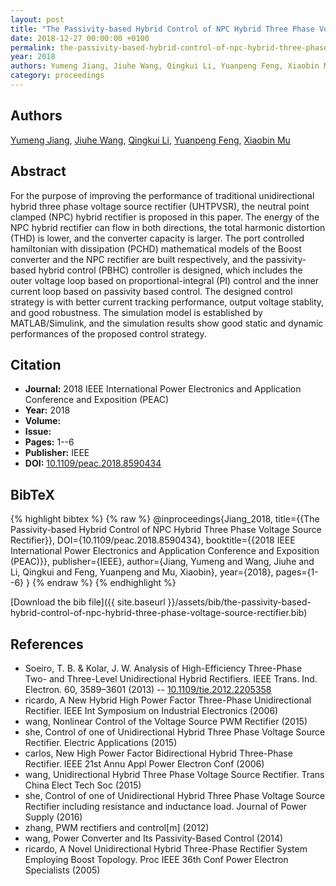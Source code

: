 ```yaml
---
layout: post
title: "The Passivity-based Hybrid Control of NPC Hybrid Three Phase Voltage Source Rectifier"
date: 2018-12-27 00:00:00 +0100
permalink: the-passivity-based-hybrid-control-of-npc-hybrid-three-phase-voltage-source-rectifier
year: 2018
authors: Yumeng Jiang, Jiuhe Wang, Qingkui Li, Yuanpeng Feng, Xiaobin Mu
category: proceedings
---
```

 
## Authors
[Yumeng Jiang](authors/yumeng-jiang), [Jiuhe Wang](authors/jiuhe-wang), [Qingkui Li](authors/qingkui-li), [Yuanpeng Feng](authors/yuanpeng-feng), [Xiaobin Mu](authors/xiaobin-mu)
 
## Abstract
For the purpose of improving the performance of traditional unidirectional hybrid three phase voltage source rectifier (UHTPVSR), the neutral point clamped (NPC) hybrid rectifier is proposed in this paper. The energy of the NPC hybrid rectifier can flow in both directions, the total harmonic distortion (THD) is lower, and the converter capacity is larger. The port controlled hamiltonian with dissipation (PCHD) mathematical models of the Boost converter and the NPC rectifier are built respectively, and the passivity-based hybrid control (PBHC) controller is designed, which includes the outer voltage loop based on proportional-integral (PI) control and the inner current loop based on passivity based control. The designed control strategy is with better current tracking performance, output voltage stablity, and good robustness. The simulation model is established by MATLAB/Simulink, and the simulation results show good static and dynamic performances of the proposed control strategy.
 
## Citation
- **Journal:** 2018 IEEE International Power Electronics and Application Conference and Exposition (PEAC)
- **Year:** 2018
- **Volume:** 
- **Issue:** 
- **Pages:** 1--6
- **Publisher:** IEEE
- **DOI:** [10.1109/peac.2018.8590434](https://doi.org/10.1109/peac.2018.8590434)
 
## BibTeX
{% highlight bibtex %}
{% raw %}
@inproceedings{Jiang_2018,
  title={{The Passivity-based Hybrid Control of NPC Hybrid Three Phase Voltage Source Rectifier}},
  DOI={10.1109/peac.2018.8590434},
  booktitle={{2018 IEEE International Power Electronics and Application Conference and Exposition (PEAC)}},
  publisher={IEEE},
  author={Jiang, Yumeng and Wang, Jiuhe and Li, Qingkui and Feng, Yuanpeng and Mu, Xiaobin},
  year={2018},
  pages={1--6}
}
{% endraw %}
{% endhighlight %}
 
[Download the bib file]({{ site.baseurl }}/assets/bib/the-passivity-based-hybrid-control-of-npc-hybrid-three-phase-voltage-source-rectifier.bib)
 
## References
- Soeiro, T. B. & Kolar, J. W. Analysis of High-Efficiency Three-Phase Two- and Three-Level Unidirectional Hybrid Rectifiers. IEEE Trans. Ind. Electron. 60, 3589–3601 (2013) -- [10.1109/tie.2012.2205358](https://doi.org/10.1109/tie.2012.2205358)
- ricardo, A New Hybrid High Power Factor Three-Phase Unidirectional Rectifier. IEEE Int Symposium on Industrial Electronics (2006)
- wang, Nonlinear Control of the Voltage Source PWM Rectifier (2015)
- she, Control of one of Unidirectional Hybrid Three Phase Voltage Source Rectifier. Electric Applications (2015)
- carlos, New High Power Factor Bidirectional Hybrid Three-Phase Rectifier. IEEE 21st Annu Appl Power Electron Conf (2006)
- wang, Unidirectional Hybrid Three Phase Voltage Source Rectifier. Trans China Elect Tech Soc (2015)
- she, Control of one of Unidirectional Hybrid Three Phase Voltage Source Rectifier including resistance and inductance load. Journal of Power Supply (2016)
- zhang, PWM rectifiers and control[m] (2012)
- wang, Power Converter and Its Passivity-Based Control (2014)
- ricardo, A Novel Unidirectional Hybrid Three-Phase Rectifier System Employing Boost Topology. Proc IEEE 36th Conf Power Electron Specialists (2005)

